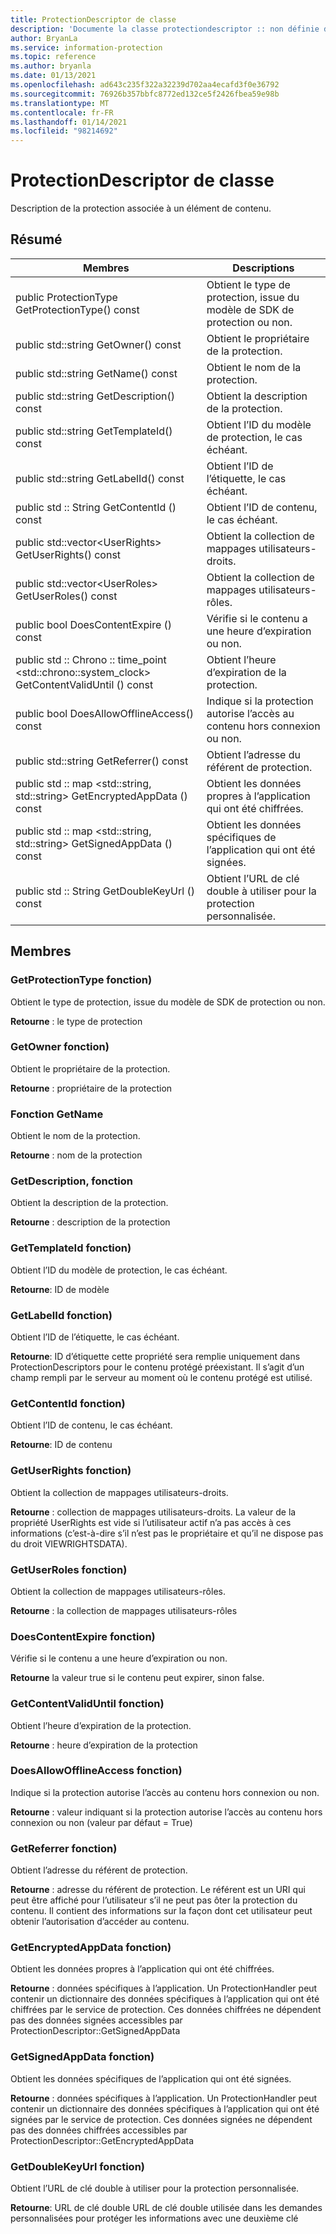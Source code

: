 ```yaml
---
title: ProtectionDescriptor de classe
description: 'Documente la classe protectiondescriptor :: non définie du kit de développement logiciel (SDK) Microsoft Information Protection (MIP).'
author: BryanLa
ms.service: information-protection
ms.topic: reference
ms.author: bryanla
ms.date: 01/13/2021
ms.openlocfilehash: ad643c235f322a32239d702aa4ecafd3f0e36792
ms.sourcegitcommit: 76926b357bbfc8772ed132ce5f2426fbea59e98b
ms.translationtype: MT
ms.contentlocale: fr-FR
ms.lasthandoff: 01/14/2021
ms.locfileid: "98214692"
---
```

# <a name="class-protectiondescriptor"></a>ProtectionDescriptor de classe 
Description de la protection associée à un élément de contenu.
  
## <a name="summary"></a>Résumé
 Membres                        | Descriptions                                
--------------------------------|---------------------------------------------
public ProtectionType GetProtectionType() const  |  Obtient le type de protection, issue du modèle de SDK de protection ou non.
public std::string GetOwner() const  |  Obtient le propriétaire de la protection.
public std::string GetName() const  |  Obtient le nom de la protection.
public std::string GetDescription() const  |  Obtient la description de la protection.
public std::string GetTemplateId() const  |  Obtient l’ID du modèle de protection, le cas échéant.
public std::string GetLabelId() const  |  Obtient l’ID de l’étiquette, le cas échéant.
public std :: String GetContentId () const  |  Obtient l’ID de contenu, le cas échéant.
public std::vector\<UserRights\> GetUserRights() const  |  Obtient la collection de mappages utilisateurs-droits.
public std::vector\<UserRoles\> GetUserRoles() const  |  Obtient la collection de mappages utilisateurs-rôles.
public bool DoesContentExpire () const  |  Vérifie si le contenu a une heure d’expiration ou non.
public std :: Chrono :: time_point \<std::chrono::system_clock\> GetContentValidUntil () const  |  Obtient l’heure d’expiration de la protection.
public bool DoesAllowOfflineAccess() const  |  Indique si la protection autorise l’accès au contenu hors connexion ou non.
public std::string GetReferrer() const  |  Obtient l’adresse du référent de protection.
public std :: map \<std::string, std::string\> GetEncryptedAppData () const  |  Obtient les données propres à l’application qui ont été chiffrées.
public std :: map \<std::string, std::string\> GetSignedAppData () const  |  Obtient les données spécifiques de l’application qui ont été signées.
public std :: String GetDoubleKeyUrl () const  |  Obtient l’URL de clé double à utiliser pour la protection personnalisée.
  
## <a name="members"></a>Membres
  
### <a name="getprotectiontype-function"></a>GetProtectionType fonction)
Obtient le type de protection, issue du modèle de SDK de protection ou non.

  
**Retourne** : le type de protection
  
### <a name="getowner-function"></a>GetOwner fonction)
Obtient le propriétaire de la protection.

  
**Retourne** : propriétaire de la protection
  
### <a name="getname-function"></a>Fonction GetName
Obtient le nom de la protection.

  
**Retourne** : nom de la protection
  
### <a name="getdescription-function"></a>GetDescription, fonction
Obtient la description de la protection.

  
**Retourne** : description de la protection
  
### <a name="gettemplateid-function"></a>GetTemplateId fonction)
Obtient l’ID du modèle de protection, le cas échéant.

  
**Retourne**: ID de modèle
  
### <a name="getlabelid-function"></a>GetLabelId fonction)
Obtient l’ID de l’étiquette, le cas échéant.

  
**Retourne**: ID d’étiquette cette propriété sera remplie uniquement dans ProtectionDescriptors pour le contenu protégé préexistant. Il s’agit d’un champ rempli par le serveur au moment où le contenu protégé est utilisé.
  
### <a name="getcontentid-function"></a>GetContentId fonction)
Obtient l’ID de contenu, le cas échéant.

  
**Retourne**: ID de contenu
  
### <a name="getuserrights-function"></a>GetUserRights fonction)
Obtient la collection de mappages utilisateurs-droits.

  
**Retourne** : collection de mappages utilisateurs-droits. La valeur de la propriété UserRights est vide si l’utilisateur actif n’a pas accès à ces informations (c’est-à-dire s’il n’est pas le propriétaire et qu’il ne dispose pas du droit VIEWRIGHTSDATA).
  
### <a name="getuserroles-function"></a>GetUserRoles fonction)
Obtient la collection de mappages utilisateurs-rôles.

  
**Retourne** : la collection de mappages utilisateurs-rôles
  
### <a name="doescontentexpire-function"></a>DoesContentExpire fonction)
Vérifie si le contenu a une heure d’expiration ou non.

  
**Retourne** la valeur true si le contenu peut expirer, sinon false.
  
### <a name="getcontentvaliduntil-function"></a>GetContentValidUntil fonction)
Obtient l’heure d’expiration de la protection.

  
**Retourne** : heure d’expiration de la protection
  
### <a name="doesallowofflineaccess-function"></a>DoesAllowOfflineAccess fonction)
Indique si la protection autorise l’accès au contenu hors connexion ou non.

  
**Retourne** : valeur indiquant si la protection autorise l’accès au contenu hors connexion ou non (valeur par défaut = True)
  
### <a name="getreferrer-function"></a>GetReferrer fonction)
Obtient l’adresse du référent de protection.

  
**Retourne** : adresse du référent de protection. Le référent est un URI qui peut être affiché pour l’utilisateur s’il ne peut pas ôter la protection du contenu. Il contient des informations sur la façon dont cet utilisateur peut obtenir l’autorisation d’accéder au contenu.
  
### <a name="getencryptedappdata-function"></a>GetEncryptedAppData fonction)
Obtient les données propres à l’application qui ont été chiffrées.

  
**Retourne** : données spécifiques à l’application. Un ProtectionHandler peut contenir un dictionnaire des données spécifiques à l’application qui ont été chiffrées par le service de protection. Ces données chiffrées ne dépendent pas des données signées accessibles par ProtectionDescriptor::GetSignedAppData
  
### <a name="getsignedappdata-function"></a>GetSignedAppData fonction)
Obtient les données spécifiques de l’application qui ont été signées.

  
**Retourne** : données spécifiques à l’application. Un ProtectionHandler peut contenir un dictionnaire des données spécifiques à l’application qui ont été signées par le service de protection. Ces données signées ne dépendent pas des données chiffrées accessibles par ProtectionDescriptor::GetEncryptedAppData
  
### <a name="getdoublekeyurl-function"></a>GetDoubleKeyUrl fonction)
Obtient l’URL de clé double à utiliser pour la protection personnalisée.

  
**Retourne**: URL de clé double URL de clé double utilisée dans les demandes personnalisées pour protéger les informations avec une deuxième clé